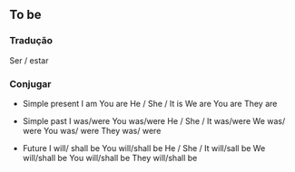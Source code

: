 ## To be

### Tradução

Ser / estar

### Conjugar

- Simple present
    I am 
    You are
    He / She / It is
    We are
    You are
    They are

- Simple past
    I  was/were
    You was/were
    He / She / It was/were
    We was/ were
    You was/ were
    They was/ were

-   Future
    I will/ shall be
    You will/shall be
    He / She / It  will/sall be
    We will/shall be
    You will/shall be
    They  will/shall be